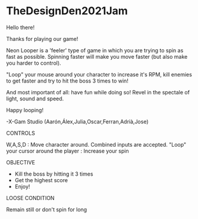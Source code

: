 # TheDesignDen2021Jam

Hello there!

Thanks for playing our game! 

Neon Looper is a 'feeler' type of game in which you are trying to spin as fast as possible. Spinning faster will make you move faster (but also make you harder to control).

"Loop" your mouse around your character to increase it's RPM, kill enemies to get faster and try to hit the boss 3 times to win!

And most important of all: have fun while doing so! Revel in the spectale of light, sound and speed.

Happy looping!

-X-Gam Studio (Aarón,Álex,Julia,Oscar,Ferran,Adrià,Jose)




CONTROLS

W,A,S,D 				: 	Move character around. Combined inputs are accepted.
"Loop" your cursor around the player 	: 	Increase your spin 


OBJECTIVE

- Kill the boss by hitting it 3 times
- Get the highest score
- Enjoy!

LOOSE CONDITION

Remain still or don't spin for long